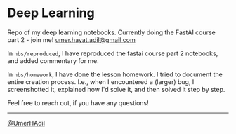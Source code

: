 # Deep Learning

Repo of my deep learning notebooks. Currently doing the FastAI course part 2 - join me! umer.hayat.adil@gmail.com

In `nbs/reproduced`, I have reproduced the fastai course part 2 notebooks, and added commentary for me.

In `nbs/homework`, I have done the lesson homework. I tried to document the entire creation process. I.e., when I encountered a (larger) bug, I screenshotted it, explained how I'd solve it, and then solved it step by step.

Feel free to reach out, if you have any questions!
___
[@UmerHAdil](https://twitter.com/umerHAdil)
